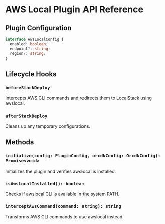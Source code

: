 # AWS Local Plugin API Reference

## Plugin Configuration

```typescript
interface AwsLocalConfig {
  enabled: boolean;
  endpoint?: string;
  region?: string;
}
```

## Lifecycle Hooks

### `beforeStackDeploy`
Intercepts AWS CLI commands and redirects them to LocalStack using awslocal.

### `afterStackDeploy`
Cleans up any temporary configurations.

## Methods

### `initialize(config: PluginConfig, orcdkConfig: OrcdkConfig): Promise<void>`
Initializes the plugin and verifies awslocal is installed.

### `isAwsLocalInstalled(): boolean`
Checks if awslocal CLI is available in the system PATH.

### `interceptAwsCommand(command: string): string`
Transforms AWS CLI commands to use awslocal instead.
